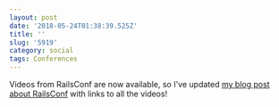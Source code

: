 ```yaml
---
layout: post
date: '2018-05-24T01:38:39.525Z'
title: ''
slug: '5919'
category: social
tags: Conferences
---
```

Videos from RailsConf are now available, so I&#39;ve updated [my blog post about RailsConf](http://fionavoss.blog/2018/04/26/railsconf) with links to all the videos!
